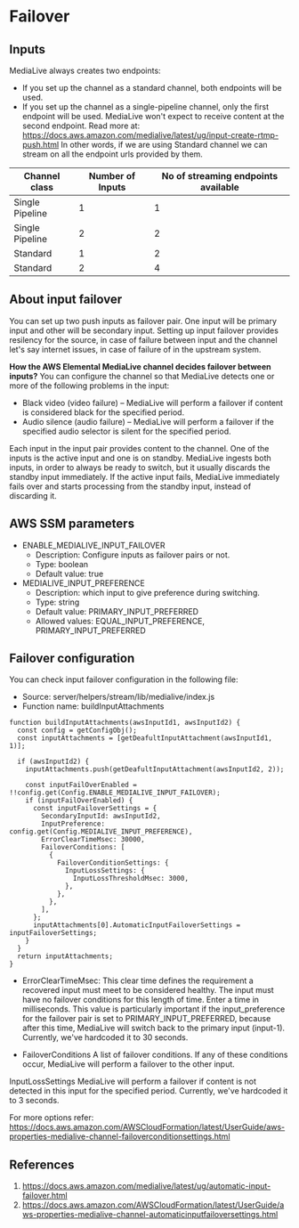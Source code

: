 # Failover

## Inputs

MediaLive always creates two endpoints:
- If you set up the channel as a standard channel, both endpoints will be used.
- If you set up the channel as a single-pipeline channel, only the first endpoint will be used. MediaLive won't expect to receive content at the second endpoint. Read more at: https://docs.aws.amazon.com/medialive/latest/ug/input-create-rtmp-push.html In other words, if we are using Standard channel we can stream on all the endpoint urls provided by them.

| Channel class | Number of Inputs | No of streaming endpoints available |
| ------ | ------ | ------ |
| Single Pipeline | 1 | 1 |
| Single Pipeline | 2 | 2 |
| Standard | 1 | 2 |
| Standard | 2 | 4 |

## About input failover
You can set up two push inputs as failover pair. One input will be primary input and other will be secondary input. Setting up input failover provides resilency for the source, in case of failure between input and the channel let's say internet issues, in case of failure of in the upstream system.

**How the AWS Elemental MediaLive channel decides failover between inputs?**
You can configure the channel so that MediaLive detects one or more of the following problems in the input:
- Black video (video failure) – MediaLive will perform a failover if content is considered black for the specified period.
- Audio silence (audio failure) – MediaLive will perform a failover if the specified audio selector is silent for the specified period.

Each input in the input pair provides content to the channel. One of the inputs is the active input and one is on standby. MediaLive ingests both inputs, in order to always be ready to switch, but it usually discards the standby input immediately. If the active input fails, MediaLive immediately fails over and starts processing from the standby input, instead of discarding it.

## AWS SSM parameters
- ENABLE_MEDIALIVE_INPUT_FAILOVER
    - Description: Configure inputs as failover pairs or not.
    - Type: boolean
    - Default value: true
- MEDIALIVE_INPUT_PREFERENCE
    - Description: which input to give preference during switching.
    - Type: string
    - Default value: PRIMARY_INPUT_PREFERRED
    - Allowed values: EQUAL_INPUT_PREFERENCE, PRIMARY_INPUT_PREFERRED

## Failover configuration
You can check input failover configuration in the following file:
- Source: server/helpers/stream/lib/medialive/index.js
- Function name: buildInputAttachments

```
function buildInputAttachments(awsInputId1, awsInputId2) {
  const config = getConfigObj();
  const inputAttachments = [getDeafultInputAttachment(awsInputId1, 1)];

  if (awsInputId2) {
    inputAttachments.push(getDeafultInputAttachment(awsInputId2, 2));

    const inputFailOverEnabled = !!config.get(Config.ENABLE_MEDIALIVE_INPUT_FAILOVER);
    if (inputFailOverEnabled) {
      const inputFailoverSettings = {
        SecondaryInputId: awsInputId2,
        InputPreference: config.get(Config.MEDIALIVE_INPUT_PREFERENCE),
        ErrorClearTimeMsec: 30000,
        FailoverConditions: [
          {
            FailoverConditionSettings: {
              InputLossSettings: {
                InputLossThresholdMsec: 3000,
              },
            },
          },
        ],
      };
      inputAttachments[0].AutomaticInputFailoverSettings = inputFailoverSettings;
    }
  }
  return inputAttachments;
}
```

- ErrorClearTimeMsec:
This clear time defines the requirement a recovered input must meet to be considered healthy. The input must have no failover conditions for this length of time. Enter a time in milliseconds. This value is particularly important if the input_preference for the failover pair is set to PRIMARY_INPUT_PREFERRED, because after this time, MediaLive will switch back to the primary input (input-1). Currently, we've hardcoded it to 30 seconds.

- FailoverConditions
A list of failover conditions. If any of these conditions occur, MediaLive will perform a failover to the other input.

InputLossSettings
MediaLive will perform a failover if content is not detected in this input for the specified period. Currently, we've hardcoded it to 3 seconds.

For more options refer: https://docs.aws.amazon.com/AWSCloudFormation/latest/UserGuide/aws-properties-medialive-channel-failoverconditionsettings.html

## References
1. https://docs.aws.amazon.com/medialive/latest/ug/automatic-input-failover.html
2. https://docs.aws.amazon.com/AWSCloudFormation/latest/UserGuide/aws-properties-medialive-channel-automaticinputfailoversettings.html
